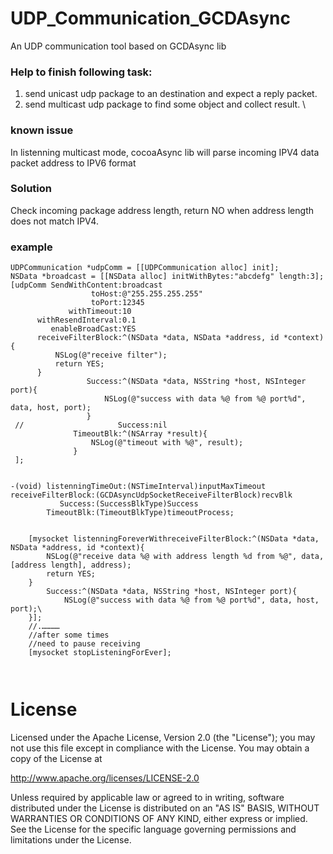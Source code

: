UDP_Communication_GCDAsync
==========================

An UDP communication tool based on GCDAsync lib
### Help to finish following task:   ###
1. send unicast udp package to an destination and expect a reply packet.  
2. send multicast udp package to find some object and collect result.  \

### known issue ###
In listenning multicast mode, cocoaAsync lib will parse incoming IPV4 data packet address to IPV6 format    
### Solution ###
Check incoming package address length, return NO when address length does not match IPV4.


### example ###

```
UDPCommunication *udpComm = [[UDPCommunication alloc] init];
NSData *broadcast = [[NSData alloc] initWithBytes:"abcdefg" length:3];
[udpComm SendWithContent:broadcast
                  toHost:@"255.255.255.255"
                  toPort:12345
             withTimeout:10
      withResendInterval:0.1
         enableBroadCast:YES
      receiveFilterBlock:^(NSData *data, NSData *address, id *context){
          NSLog(@"receive filter");
          return YES;
      }
                 Success:^(NSData *data, NSString *host, NSInteger port){
                     NSLog(@"success with data %@ from %@ port%d", data, host, port);
                 }
 //                     Success:nil
              TimeoutBlk:^(NSArray *result){
                  NSLog(@"timeout with %@", result);
              }
 ];
 
```
``` 
-(void) listenningTimeOut:(NSTimeInterval)inputMaxTimeout
receiveFilterBlock:(GCDAsyncUdpSocketReceiveFilterBlock)recvBlk
           Success:(SuccessBlkType)Success
        TimeoutBlk:(TimeoutBlkType)timeoutProcess;
        
```

```
    [mysocket listenningForeverWithreceiveFilterBlock:^(NSData *data, NSData *address, id *context){
        NSLog(@"receive data %@ with address length %d from %@", data, [address length], address);
		return YES;
    }
        Success:^(NSData *data, NSString *host, NSInteger port){
			NSLog(@"success with data %@ from %@ port%d", data, host, port);\
	}];
	//.…………
	//after some times
	//need to pause receiving
	[mysocket stopListeningForEver];

                                        
```
 
License
=========================

Licensed under the Apache License, Version 2.0 (the "License");
you may not use this file except in compliance with the License.
You may obtain a copy of the License at

http://www.apache.org/licenses/LICENSE-2.0

Unless required by applicable law or agreed to in writing, software
distributed under the License is distributed on an "AS IS" BASIS,
WITHOUT WARRANTIES OR CONDITIONS OF ANY KIND, either express or implied.
See the License for the specific language governing permissions and
limitations under the License.
 
